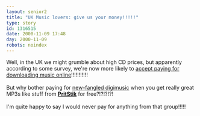 ```yaml
---
layout: senior2
title: "UK Music lovers: give us your money!!!!!"
type: story
id: 1316515
date: 2000-11-09 17:48
day: 2000-11-09
robots: noindex
---
```

Well, in the UK we might grumble about high CD prices, but apparently according to some survey, we're now more likely to <a href="http://www.wired.com/news/print/0,1294,39924,00.html">accept paying for downloading music online</a>!!!!!!!!!!!<br/> <br/>But why bother paying for <a href="http://www.salon.com/tech/log/2000/11/08/sdmi_tests/print.html">new-fangled digimusic</a> when you get really great MP3s like stuff from <a href="http://www.mp3.com/pritstik/"><b>PritStik</b></a> for free?!?!?!?!<br/> <br/>I'm quite happy to say I would never pay for anything from that group!!!!!
